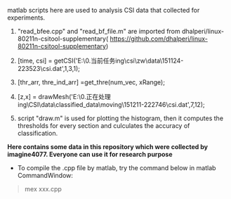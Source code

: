 matlab scripts here are used to analysis CSI data that collected for experiments.

1. "read_bfee.cpp" and "read_bf_file.m" are imported from dhalperi/linux-80211n-csitool-supplementary( https://github.com/dhalperi/linux-80211n-csitool-supplementary)

2. [time, csi] = getCSI('E:\0.当前任务ing\csi\zw\data\151124-223523\csi.dat',1,3,1);

3. [thr_arr, thre_ind_arr] =get_thre(num_vec, xRange);

4. [z,x] = drawMesh('E:\0.正在处理ing\CSI\data\classified_data\moving\151211-222746\csi.dat',7,12);

5. script "draw.m" is used for plotting the histogram, then it computes the thresholds for every section and culculates the accuracy of classification.

**Here contains some data in this repository which were collected by imagine4077. Everyone can use it for research purpose**

+ To compile the .cpp file by matlab, try the command below in matlab CommandWindow:
> mex xxx.cpp
